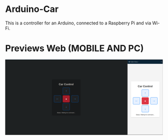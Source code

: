 # Arduino-Car
This is a controller for an Arduino, connected to a Raspberry Pi and via Wi-Fi.
# Previews Web (MOBILE AND PC)
![screenshot](https://github.com/Arnau029/Arduino-Car/blob/main/Image/MOBILE_AND_PC.png)
